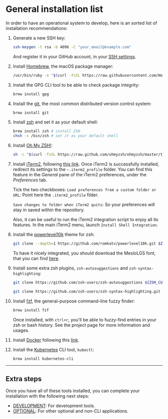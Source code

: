 # General installation list

In order to have an operational system to develop, here is an sorted list of installation recommendations:

1. Generate a new SSH key:

   ```sh
   ssh-keygen -t rsa -b 4096 -C "your_email@example.com"
   ```

   And register it in your GitHub account, in your [SSH settings](https://github.com/settings/keys).

2. Install [Homebrew](https://brew.sh/), the macOS package manager:

   ```sh
   /usr/bin/ruby -e "$(curl -fsSL https://raw.githubusercontent.com/Homebrew/install/master/install)"
   ```

3. Install the GPG CLI tool to be able to check package integrity:

   ```sh
   brew install gpg
   ```

4. Install the [git](https://git-scm.com/), the most common distributed version control system:

   ```sh
   brew install git
   ```

5. Install [zsh](https://www.zsh.org/) and set it as your default shell:

   ```sh
   brew install zsh # install ZSH
   chsh -s /bin/zsh # set it as your default shell
   ```

6. Install [Oh My ZSH!](https://ohmyz.sh/):

   ```sh
   sh -c "$(curl -fsSL https://raw.github.com/ohmyzsh/ohmyzsh/master/tools/install.sh)"
   ```

7. Install [iTerm2](https://iterm2.com/), following [this link](https://iterm2.com/downloads/stable/latest). Once iTerm2 is successfully installed, redirect its settings to the `~.iterm2_profile` folder. You can find this feature in the _General_ pane of the iTerm2 preferences, under the _Preferences_ tab.

   Tick the two checkboxes:
   `Load preferences from a custom folder or URL`: Point here the `.iterm2_profile` filder.

   `Save changes to folder when iTerm2 quits`: So your preferences will stay in saved within the repository.

   Also, it can be useful to run the iTerm2 integration script to enjoy all its features. In the main iTerm2 menu, launch `Install Shell Integration`.

8. Install the [powerlevel10k](https://github.com/romkatv/powerlevel10k) theme for zsh:

   ```sh
   git clone --depth=1 https://github.com/romkatv/powerlevel10k.git $ZSH_CUSTOM/themes/powerlevel10k
   ```

   To have it nicely integrated, you should download the MesloLGS font, that you can find [here](https://github.com/romkatv/powerlevel10k#manual-font-installation).

9. Install some extra zsh plugins, `zsh-autosuggestions` and `zsh-syntax-highlighting`:

   ```sh
   git clone https://github.com/zsh-users/zsh-autosuggestions ${ZSH_CUSTOM:-~/.oh-my-zsh/custom}/plugins/zsh-autosuggestions

   git clone https://github.com/zsh-users/zsh-syntax-highlighting.git ${ZSH_CUSTOM:-~/.oh-my-zsh/custom}/plugins/zsh-syntax-highlighting
   ```

10. Install [fzf](https://github.com/junegunn/fzf), the general-purpose command-line fuzzy finder:

    ```sh
    brew install fzf
    ```

    Once installed, with `ctrl+r`, you'll be able to fuzzy-find entries in your zsh or bash history. See the project page for more information and usages.

11. Install [Docker](https://www.docker.com/) following this [link](https://download.docker.com/mac/stable/Docker.dmg).

12. Install the [Kubernetes](https://kubernetes.io/) CLI tool, `kubectl`:

    ```sh
    brew install kubernetes-cli
    ```

---

## Extra steps

Once you have all of these tools installed, you can complete your installation with the following next steps:

- [DEVELOPMENT](./DEVELOPMENT.md): For development tools.
- [OPTIONAL](./OPTIONAL.md): For other optional and non-CLI applications.
